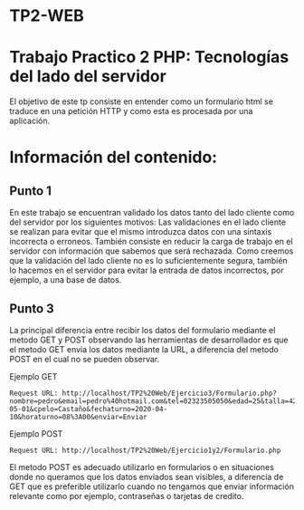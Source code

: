 # TP2-WEB

# Trabajo Practico 2 PHP: Tecnologías del lado del servidor

El objetivo de este tp consiste en entender como un formulario html se traduce en una petición HTTP y como esta es procesada por una aplicación.

# Información del contenido:

## Punto 1
En este trabajo se encuentran validado los datos tanto del lado cliente como del servidor por los siguientes motivos:
Las validaciones en el lado cliente se realizan para evitar que el mismo introduzca datos con una sintaxis incorrecta o erroneos. También consiste en reducir la carga de trabajo en el servidor con información que sabemos que será rechazada. 
Como creemos que la validación del lado cliente no es lo suficientemente segura, también lo hacemos en el servidor para evitar la entrada de datos incorrectos, por ejemplo, a una base de datos.

## Punto 3
La principal diferencia entre recibir los datos del formulario mediante el metodo GET y POST observando las herramientas de desarrollador es que el metodo GET envia los datos mediante la URL, a diferencia del metodo POST en el cual no se pueden observar.

Ejemplo GET
```
Request URL: http://localhost/TP2%20Web/Ejercicio3/Formulario.php?nombre=pedro&email=pedro%40hotmail.com&tel=02323505050&edad=25&talla=42&altura=1.8&nacimiento=1994-05-01&cpelo=Castaño&fechaturno=2020-04-10&horaturno=08%3A00&enviar=Enviar
```

Ejemplo POST
```
Request URL: http://localhost/TP2%20Web/Ejercicio1y2/Formulario.php
```

El metodo POST es adecuado utilizarlo en formularios o en situaciones donde no queramos que los datos enviados sean visibles, a diferencia de GET que es preferible utilizarlo cuando no tengamos que enviar información relevante como por ejemplo, contraseñas o tarjetas de credito.
